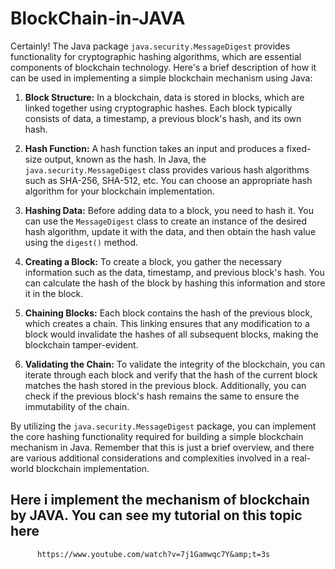 # BlockChain-in-JAVA
Certainly! The Java package `java.security.MessageDigest` provides functionality for cryptographic hashing algorithms, which are essential components of blockchain technology. Here's a brief description of how it can be used in implementing a simple blockchain mechanism using Java:

1. **Block Structure:** In a blockchain, data is stored in blocks, which are linked together using cryptographic hashes. Each block typically consists of data, a timestamp, a previous block's hash, and its own hash.

2. **Hash Function:** A hash function takes an input and produces a fixed-size output, known as the hash. In Java, the `java.security.MessageDigest` class provides various hash algorithms such as SHA-256, SHA-512, etc. You can choose an appropriate hash algorithm for your blockchain implementation.

3. **Hashing Data:** Before adding data to a block, you need to hash it. You can use the `MessageDigest` class to create an instance of the desired hash algorithm, update it with the data, and then obtain the hash value using the `digest()` method.

4. **Creating a Block:** To create a block, you gather the necessary information such as the data, timestamp, and previous block's hash. You can calculate the hash of the block by hashing this information and store it in the block.

5. **Chaining Blocks:** Each block contains the hash of the previous block, which creates a chain. This linking ensures that any modification to a block would invalidate the hashes of all subsequent blocks, making the blockchain tamper-evident.

6. **Validating the Chain:** To validate the integrity of the blockchain, you can iterate through each block and verify that the hash of the current block matches the hash stored in the previous block. Additionally, you can check if the previous block's hash remains the same to ensure the immutability of the chain.

By utilizing the `java.security.MessageDigest` package, you can implement the core hashing functionality required for building a simple blockchain mechanism in Java. Remember that this is just a brief overview, and there are various additional considerations and complexities involved in a real-world blockchain implementation.

## Here i implement the mechanism of blockchain by JAVA. You can see my tutorial on this topic here  
          https://www.youtube.com/watch?v=7j1Gamwqc7Y&amp;t=3s
